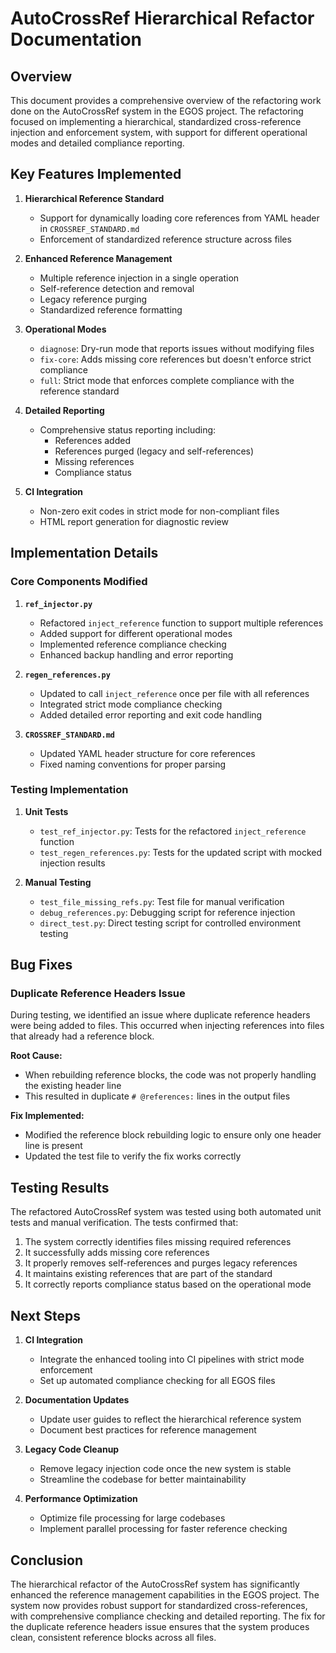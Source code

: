 # AutoCrossRef Hierarchical Refactor Documentation

## Overview

This document provides a comprehensive overview of the refactoring work done on the AutoCrossRef system in the EGOS project. The refactoring focused on implementing a hierarchical, standardized cross-reference injection and enforcement system, with support for different operational modes and detailed compliance reporting.

## Key Features Implemented

1. **Hierarchical Reference Standard**
   - Support for dynamically loading core references from YAML header in `CROSSREF_STANDARD.md`
   - Enforcement of standardized reference structure across files

2. **Enhanced Reference Management**
   - Multiple reference injection in a single operation
   - Self-reference detection and removal
   - Legacy reference purging
   - Standardized reference formatting

3. **Operational Modes**
   - `diagnose`: Dry-run mode that reports issues without modifying files
   - `fix-core`: Adds missing core references but doesn't enforce strict compliance
   - `full`: Strict mode that enforces complete compliance with the reference standard

4. **Detailed Reporting**
   - Comprehensive status reporting including:
     - References added
     - References purged (legacy and self-references)
     - Missing references
     - Compliance status

5. **CI Integration**
   - Non-zero exit codes in strict mode for non-compliant files
   - HTML report generation for diagnostic review

## Implementation Details

### Core Components Modified

1. **`ref_injector.py`**
   - Refactored `inject_reference` function to support multiple references
   - Added support for different operational modes
   - Implemented reference compliance checking
   - Enhanced backup handling and error reporting

2. **`regen_references.py`**
   - Updated to call `inject_reference` once per file with all references
   - Integrated strict mode compliance checking
   - Added detailed error reporting and exit code handling

3. **`CROSSREF_STANDARD.md`**
   - Updated YAML header structure for core references
   - Fixed naming conventions for proper parsing

### Testing Implementation

1. **Unit Tests**
   - `test_ref_injector.py`: Tests for the refactored `inject_reference` function
   - `test_regen_references.py`: Tests for the updated script with mocked injection results

2. **Manual Testing**
   - `test_file_missing_refs.py`: Test file for manual verification
   - `debug_references.py`: Debugging script for reference injection
   - `direct_test.py`: Direct testing script for controlled environment testing

## Bug Fixes

### Duplicate Reference Headers Issue

During testing, we identified an issue where duplicate reference headers were being added to files. This occurred when injecting references into files that already had a reference block.

**Root Cause:**
- When rebuilding reference blocks, the code was not properly handling the existing header line
- This resulted in duplicate `# @references:` lines in the output files

**Fix Implemented:**
- Modified the reference block rebuilding logic to ensure only one header line is present
- Updated the test file to verify the fix works correctly

## Testing Results

The refactored AutoCrossRef system was tested using both automated unit tests and manual verification. The tests confirmed that:

1. The system correctly identifies files missing required references
2. It successfully adds missing core references
3. It properly removes self-references and purges legacy references
4. It maintains existing references that are part of the standard
5. It correctly reports compliance status based on the operational mode

## Next Steps

1. **CI Integration**
   - Integrate the enhanced tooling into CI pipelines with strict mode enforcement
   - Set up automated compliance checking for all EGOS files

2. **Documentation Updates**
   - Update user guides to reflect the hierarchical reference system
   - Document best practices for reference management

3. **Legacy Code Cleanup**
   - Remove legacy injection code once the new system is stable
   - Streamline the codebase for better maintainability

4. **Performance Optimization**
   - Optimize file processing for large codebases
   - Implement parallel processing for faster reference checking

## Conclusion

The hierarchical refactor of the AutoCrossRef system has significantly enhanced the reference management capabilities in the EGOS project. The system now provides robust support for standardized cross-references, with comprehensive compliance checking and detailed reporting. The fix for the duplicate reference headers issue ensures that the system produces clean, consistent reference blocks across all files.